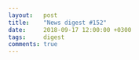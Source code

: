 ```yaml
---
layout:   post
title:    "News digest #152"
date:     2018-09-17 12:00:00 +0300
tags:     digest
comments: true
---
```

